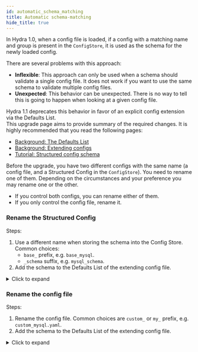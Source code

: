 ```yaml
---
id: automatic_schema_matching
title: Automatic schema-matching
hide_title: true
---
```


In Hydra 1.0, when a config file is loaded, if a config with a matching name and group is present in the `ConfigStore`,
it is used as the schema for the newly loaded config.

There are several problems with this approach:

- **Inflexible**: This approach can only be used when a schema should validate a single config file.
It does not work if you want to use the same schema to validate multiple config files.
- **Unexpected**: This behavior can be unexpected. There is no way to tell this is going to happen when looking at a given
config file.

Hydra 1.1 deprecates this behavior in favor of an explicit config extension via the Defaults List.  
This upgrade page aims to provide summary of the required changes. It is highly recommended that you read the following pages:
- [Background: The Defaults List](../../advanced/defaults_list.md)
- [Background: Extending configs](../../patterns/extending_configs.md)
- [Tutorial: Structured config schema](../../tutorials/structured_config/5_schema.md)

Before the upgrade, you have two different configs with the same name (a config file, and a Structured Config in the `ConfigStore`).
You need to rename one of them. Depending on the circumstances and your preference you may rename one or the other.
- If you control both configs, you can rename either of them. 
- If you only control the config file, rename it.

### Rename the Structured Config
Steps:
1. Use a different name when storing the schema into the Config Store. Common choices:
   - `base_` prefix, e.g. `base_mysql`.
   - `_schema` suffix, e.g. `mysql_schema`.
2. Add the schema to the Defaults List of the extending config file.

<details><summary>Click to expand</summary>

#### Hydra 1.0
<div className="row">
<div className="col col--6">

```yaml title="db/mysql.yaml"
# @package _group_
host: localhost
port: 3306






```
</div>
<div className="col col--6">

```python title="Schema for db/mysql.yaml"
@dataclass
class MySQLConfig:
    host: str
    port: int

cs = ConfigStore.instance()
cs.store(group="db",
         name="mysql", 
         node=MySQLConfig)
```
</div>
</div>

#### Hydra 1.1
<div className="row">
<div className="col col--6">

```yaml title="db/mysql.yaml" {1,2}
defaults:
  - base_mysql

host: localhost
port: 3306




```
</div>
<div className="col col--6">

```python title="Schema for db/mysql.yaml" {8}
@dataclass
class MySQLConfig:
    host: str
    port: int

cs = ConfigStore.instance()
cs.store(group="db",
         name="base_mysql", 
         node=MySQLConfig)
```
</div>
</div>

</details>

### Rename the config file
Steps:
1. Rename the config file. Common choices are `custom_` or `my_` prefix, e.g. `custom_mysql.yaml`.
2. Add the schema to the Defaults List of the extending config file.


<details><summary>Click to expand</summary>

#### Hydra 1.0
<div className="row">
<div className="col col--6">

```yaml title="db/mysql.yaml"
# @package _group_
host: localhost
port: 3306






```
</div>
<div className="col col--6">

```python title="Schema for db/mysql.yaml"
@dataclass
class MySQLConfig:
    host: str
    port: int

cs = ConfigStore.instance()
cs.store(group="db",
         name="mysql", 
         node=MySQLConfig)
```
</div>
</div>

#### Hydra 1.1
<div className="row">
<div className="col col--6">

```yaml title="db/custom_mysql.yaml" {1,2}
defaults:
  - mysql

host: localhost
port: 3306




```
</div>
<div className="col col--6">

```python title="Schema for db/mysql.yaml"




                    NO CHANGES




```
</div>
</div>

</details>